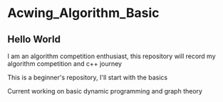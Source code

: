 # Acwing_Algorithm_Basic

## Hello World

I am an algorithm competition enthusiast, this repository will record my algorithm competition and c++ journey

This is a beginner's repository, I'll start with the basics

Current working on basic dynamic programming and graph theory
